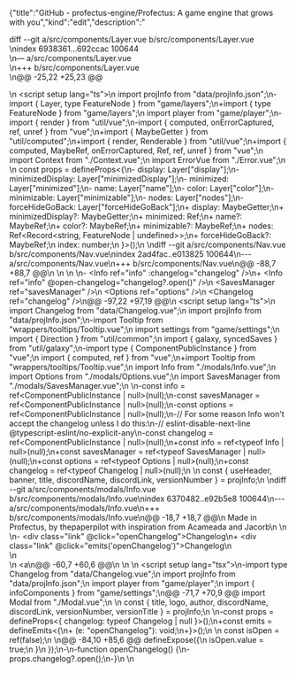 {"title":"GitHub - profectus-engine/Profectus: A game engine that grows with you","kind":"edit","description":"<p>diff --git a/src/components/Layer.vue b/src/components/Layer.vue<br>\nindex 6938361…692ccac 100644<br>\n— a/src/components/Layer.vue<br>\n+++ b/src/components/Layer.vue<br>\n@@ -25,22 +25,23 @@</p>\n <script setup lang=\"ts\">\n import projInfo from \"data/projInfo.json\";\n-import { Layer, type FeatureNode } from \"game/layers\";\n+import { type FeatureNode } from \"game/layers\";\n import player from \"game/player\";\n-import { render } from \"util/vue\";\n-import { computed, onErrorCaptured, ref, unref } from \"vue\";\n+import { MaybeGetter } from \"util/computed\";\n+import { render, Renderable } from \"util/vue\";\n+import { computed, MaybeRef, onErrorCaptured, Ref, ref, unref } from \"vue\";\n import Context from \"./Context.vue\";\n import ErrorVue from \"./Error.vue\";\n \n const props = defineProps<{\n-    display: Layer[\"display\"];\n-    minimizedDisplay: Layer[\"minimizedDisplay\"];\n-    minimized: Layer[\"minimized\"];\n-    name: Layer[\"name\"];\n-    color: Layer[\"color\"];\n-    minimizable: Layer[\"minimizable\"];\n-    nodes: Layer[\"nodes\"];\n-    forceHideGoBack: Layer[\"forceHideGoBack\"];\n+    display: MaybeGetter<Renderable>;\n+    minimizedDisplay?: MaybeGetter<Renderable>;\n+    minimized: Ref<boolean>;\n+    name?: MaybeRef<string>;\n+    color?: MaybeRef<string>;\n+    minimizable?: MaybeRef<boolean>;\n+    nodes: Ref<Record<string, FeatureNode | undefined>>;\n+    forceHideGoBack?: MaybeRef<boolean>;\n     index: number;\n }>();\n \ndiff --git a/src/components/Nav.vue b/src/components/Nav.vue\nindex 2ad4fac..e013825 100644\n--- a/src/components/Nav.vue\n+++ b/src/components/Nav.vue\n@@ -88,7 +88,7 @@\n             </ul>\n         </div>\n     </div>\n-    <Info ref=\"info\" :changelog=\"changelog\" />\n+    <Info ref=\"info\" @open-changelog=\"changelog?.open()\" />\n     <SavesManager ref=\"savesManager\" />\n     <Options ref=\"options\" />\n     <Changelog ref=\"changelog\" />\n@@ -97,22 +97,19 @@\n <script setup lang=\"ts\">\n import Changelog from \"data/Changelog.vue\";\n import projInfo from \"data/projInfo.json\";\n-import Tooltip from \"wrappers/tooltips/Tooltip.vue\";\n import settings from \"game/settings\";\n import { Direction } from \"util/common\";\n import { galaxy, syncedSaves } from \"util/galaxy\";\n-import type { ComponentPublicInstance } from \"vue\";\n import { computed, ref } from \"vue\";\n+import Tooltip from \"wrappers/tooltips/Tooltip.vue\";\n import Info from \"./modals/Info.vue\";\n import Options from \"./modals/Options.vue\";\n import SavesManager from \"./modals/SavesManager.vue\";\n \n-const info = ref<ComponentPublicInstance<typeof Info> | null>(null);\n-const savesManager = ref<ComponentPublicInstance<typeof SavesManager> | null>(null);\n-const options = ref<ComponentPublicInstance<typeof Options> | null>(null);\n-// For some reason Info won't accept the changelog unless I do this:\n-// eslint-disable-next-line @typescript-eslint/no-explicit-any\n-const changelog = ref<ComponentPublicInstance<any> | null>(null);\n+const info = ref<typeof Info | null>(null);\n+const savesManager = ref<typeof SavesManager | null>(null);\n+const options = ref<typeof Options | null>(null);\n+const changelog = ref<typeof Changelog | null>(null);\n \n const { useHeader, banner, title, discordName, discordLink, versionNumber } = projInfo;\n \ndiff --git a/src/components/modals/Info.vue b/src/components/modals/Info.vue\nindex 6370482..e92b5e8 100644\n--- a/src/components/modals/Info.vue\n+++ b/src/components/modals/Info.vue\n@@ -18,7 +18,7 @@\n                     Made in Profectus, by thepaperpilot with inspiration from Acameada and Jacorb\n                 </div>\n                 <br />\n-                <div class=\"link\" @click=\"openChangelog\">Changelog</div>\n+                <div class=\"link\" @click=\"emits('openChangelog')\">Changelog</div>\n                 <br />\n                 <div>\n                     <a\n@@ -60,7 +60,6 @@\n </template>\n \n <script setup lang=\"tsx\">\n-import type Changelog from \"data/Changelog.vue\";\n import projInfo from \"data/projInfo.json\";\n import player from \"game/player\";\n import { infoComponents } from \"game/settings\";\n@@ -71,7 +70,9 @@ import Modal from \"./Modal.vue\";\n \n const { title, logo, author, discordName, discordLink, versionNumber, versionTitle } = projInfo;\n \n-const props = defineProps<{ changelog: typeof Changelog | null }>();\n+const emits = defineEmits<{\n+    (e: \"openChangelog\"): void;\n+}>();\n \n const isOpen = ref(false);\n \n@@ -84,10 +85,6 @@ defineExpose({\n         isOpen.value = true;\n     }\n });\n-\n-function openChangelog() {\n-    props.changelog?.open();\n-}\n </script>\n <style scoped>\ndiff --git a/src/components/modals/Modal.vue b/src/components/modals/Modal.vue\nindex 944af7b..0394b41 100644\n--- a/src/components/modals/Modal.vue\n+++ b/src/components/modals/Modal.vue\n@@ -15,14 +15,26 @@\n                 <div class=\"modal-wrapper\">\n                     <div class=\"modal-container\" :width=\"width\">\n                         <div class=\"modal-header\">\n-                            <slot name=\"header\" :shown=\"isOpen\"> default header </slot>\n+                            <!--\n+                                @slot Modal Header\n+                                  @binding {boolean} shown Whether the modal is currently open or animating\n+                              -->\n+                            <slot name=\"header\" :shown=\"isOpen\" />\n                         </div>\n                         <div class=\"modal-body\">\n                             <Context ref=\"contextRef\">\n-                                <slot name=\"body\" :shown=\"isOpen\"> default body </slot>\n+                                <!--\n+                                    @slot Modal Body\n+                                      @binding {boolean} shown Whether the modal is currently open or animating\n+                                  -->\n+                                <slot name=\"body\" :shown=\"isOpen\" />\n                             </Context>\n                         </div>\n                         <div class=\"modal-footer\">\n+                            <!--\n+                                @slot Modal Footer\n+                                  @binding {boolean} shown Whether the modal is currently open or animating\n+                              -->\n                             <slot name=\"footer\" :shown=\"isOpen\">\n                                 <div class=\"modal-default-footer\">\n                                     <div class=\"modal-default-flex-grow\"></div>\ndiff --git a/src/components/modals/Save.vue b/src/components/modals/Save.vue\nindex 47e07df..02c3fcc 100644\n--- a/src/components/modals/Save.vue\n+++ b/src/components/modals/Save.vue\n@@ -75,15 +75,15 @@\n </template>\n \n <script setup lang=\"ts\">\n-import Tooltip from \"wrappers/tooltips/Tooltip.vue\";\n import player from \"game/player\";\n import { Direction } from \"util/common\";\n import { galaxy, syncedSaves } from \"util/galaxy\";\n+import { LoadablePlayerData } from \"util/save\";\n import { computed, ref, watch } from \"vue\";\n+import Tooltip from \"wrappers/tooltips/Tooltip.vue\";\n import DangerButton from \"../fields/DangerButton.vue\";\n import FeedbackButton from \"../fields/FeedbackButton.vue\";\n import Text from \"../fields/Text.vue\";\n-import type { LoadablePlayerData } from \"./SavesManager.vue\";\n \n const props = defineProps<{\n     save: LoadablePlayerData;\ndiff --git a/src/components/modals/SavesManager.vue b/src/components/modals/SavesManager.vue\nindex 2097ae9..b482225 100644\n--- a/src/components/modals/SavesManager.vue\n+++ b/src/components/modals/SavesManager.vue\n@@ -72,6 +72,7 @@ import {\n     decodeSave,\n     getCachedSave,\n     getUniqueID,\n+    LoadablePlayerData,\n     loadSave,\n     newSave,\n     save\n@@ -84,8 +85,6 @@ import Text from \"../fields/Text.vue\";\n import Modal from \"./Modal.vue\";\n import Save from \"./Save.vue\";\n \n-export type LoadablePlayerData = Omit<Partial<Player>, \"id\"> & { id: string; error?: unknown };\n-\n const isOpen = ref(false);\n const modal = ref<ComponentPublicInstance<typeof Modal> | null>(null);\n \ndiff --git a/src/features/VueFeature.vue b/src/features/VueFeature.vue\nindex ad787ad..adedca2 100644\n--- a/src/features/VueFeature.vue\n+++ b/src/features/VueFeature.vue\n@@ -19,13 +19,13 @@ import Node from \"components/Node.vue\";\n import type { Visibility } from \"features/feature\";\n import { isHidden, isVisible } from \"features/feature\";\n import { MaybeGetter } from \"util/computed\";\n-import { render, Renderable } from \"util/vue\";\n+import { render, Renderable, Wrapper } from \"util/vue\";\n import { MaybeRef, unref, type CSSProperties } from \"vue\";\n \n const props = withDefaults(defineProps<{\n     id: string;\n     components: MaybeGetter<Renderable>[];\n-    wrappers: ((el: () => Renderable) => Renderable)[];\n+    wrappers: Wrapper[];\n     visibility?: MaybeRef<Visibility | boolean>;\n     style?: MaybeRef<CSSProperties>;\n     classes?: MaybeRef<Record<string, boolean>>;\ndiff --git a/src/features/achievements/Achievement.vue b/src/features/achievements/Achievement.vue\nindex 3cced62..454fa3d 100644\n--- a/src/features/achievements/Achievement.vue\n+++ b/src/features/achievements/Achievement.vue\n@@ -16,16 +16,17 @@\n \n <script setup lang=\"tsx\">\n import \"components/common/features.css\";\n-import { render } from \"util/vue\";\n-import { Component, unref } from \"vue\";\n-import { Achievement } from \"./achievement\";\n+import { Requirements } from \"game/requirements\";\n+import { MaybeGetter } from \"util/computed\";\n+import { render, Renderable } from \"util/vue\";\n+import { Component, MaybeRef, Ref, unref } from \"vue\";\n \n const props = defineProps<{\n-    display: Achievement[\"display\"];\n-    earned: Achievement[\"earned\"];\n-    requirements: Achievement[\"requirements\"];\n-    image: Achievement[\"image\"];\n-    small: Achievement[\"small\"];\n+    display?: MaybeGetter<Renderable>;\n+    earned: Ref<boolean>;\n+    requirements?: Requirements;\n+    image?: MaybeRef<string>;\n+    small?: MaybeRef<boolean>;\n }>();\n \n const Component = () => props.display == null ? <></> : render(props.display);\ndiff --git a/src/features/bars/Bar.vue b/src/features/bars/Bar.vue\nindex a84cda9..047500e 100644\n--- a/src/features/bars/Bar.vue\n+++ b/src/features/bars/Bar.vue\n@@ -31,23 +31,23 @@\n </template>\n \n <script setup lang=\"ts\">\n-import Decimal from \"util/bignum\";\n+import Decimal, { DecimalSource } from \"util/bignum\";\n import { Direction } from \"util/common\";\n-import { render } from \"util/vue\";\n-import type { CSSProperties } from \"vue\";\n+import { MaybeGetter } from \"util/computed\";\n+import { render, Renderable } from \"util/vue\";\n+import type { CSSProperties, MaybeRef } from \"vue\";\n import { computed, unref } from \"vue\";\n-import { Bar } from \"./bar\";\n \n const props = defineProps<{\n-    width: Bar[\"width\"];\n-    height: Bar[\"height\"];\n-    direction: Bar[\"direction\"];\n-    borderStyle: Bar[\"borderStyle\"];\n-    baseStyle: Bar[\"baseStyle\"];\n-    textStyle: Bar[\"textStyle\"];\n-    fillStyle: Bar[\"fillStyle\"];\n-    progress: Bar[\"progress\"];\n-    display: Bar[\"display\"];\n+    width: MaybeRef<number>;\n+    height: MaybeRef<number>;\n+    direction: MaybeRef<Direction>;\n+    borderStyle?: MaybeRef<CSSProperties>;\n+    baseStyle?: MaybeRef<CSSProperties>;\n+    textStyle?: MaybeRef<CSSProperties>;\n+    fillStyle?: MaybeRef<CSSProperties>;\n+    progress: MaybeRef<DecimalSource>;\n+    display?: MaybeGetter<Renderable>;\n }>();\n \n const normalizedProgress = computed(() => {\ndiff --git a/src/features/challenges/Challenge.vue b/src/features/challenges/Challenge.vue\nindex 915bd1e..1963d59 100644\n--- a/src/features/challenges/Challenge.vue\n+++ b/src/features/challenges/Challenge.vue\n@@ -10,7 +10,7 @@\n     >\n         <button\n             class=\"toggleChallenge\"\n-            @click=\"toggle\"\n+            @click=\"emits('toggle')\"\n             :disabled=\"!unref(canStart) || unref(maxed)\"\n         >\n             {{ buttonText }}\n@@ -22,20 +22,25 @@\n <script setup lang=\"tsx\">\n import \"components/common/features.css\";\n import { getHighNotifyStyle, getNotifyStyle } from \"game/notifications\";\n-import { render } from \"util/vue\";\n-import type { Component } from \"vue\";\n+import { Requirements } from \"game/requirements\";\n+import { DecimalSource } from \"util/bignum\";\n+import { MaybeGetter } from \"util/computed\";\n+import { render, Renderable } from \"util/vue\";\n+import type { Component, MaybeRef, Ref } from \"vue\";\n import { computed, unref } from \"vue\";\n-import { Challenge } from \"./challenge\";\n \n const props = defineProps<{\n-    active: Challenge[\"active\"];\n-    maxed: Challenge[\"maxed\"];\n-    canComplete: Challenge[\"canComplete\"];\n-    display: Challenge[\"display\"];\n-    requirements: Challenge[\"requirements\"];\n-    completed: Challenge[\"completed\"];\n-    canStart: Challenge[\"canStart\"];\n-    toggle: Challenge[\"toggle\"];\n+    active: Ref<boolean>;\n+    maxed: Ref<boolean>;\n+    canComplete: Ref<DecimalSource>;\n+    display?: MaybeGetter<Renderable>;\n+    requirements: Requirements;\n+    completed: Ref<boolean>;\n+    canStart?: MaybeRef<boolean>;\n+}>();\n+\n+const emits = defineEmits<{\n+    (e: \"toggle\"): void;\n }>();\n \n const buttonText = computed(() => {\ndiff --git a/src/features/challenges/challenge.tsx b/src/features/challenges/challenge.tsx\nindex 213ff6d..0fe3cee 100644\n--- a/src/features/challenges/challenge.tsx\n+++ b/src/features/challenges/challenge.tsx\n@@ -129,7 +129,7 @@ export function createChallenge<T extends ChallengeOptions>(optionsFunc: () => T\n                 requirements={challenge.requirements}\n                 completed={challenge.completed}\n                 canStart={challenge.canStart}\n-                toggle={challenge.toggle}\n+                onToggle={challenge.toggle}\n             />\n         ));\n \ndiff --git a/src/features/clickables/Clickable.vue b/src/features/clickables/Clickable.vue\nindex 5a52dc3..c3294d7 100644\n--- a/src/features/clickables/Clickable.vue\n+++ b/src/features/clickables/Clickable.vue\n@@ -1,6 +1,6 @@\n <template>\n     <button\n-        @click=\"onClick\"\n+        @click=\"e => emits('click', e)\"\n         @mousedown=\"start\"\n         @mouseleave=\"stop\"\n         @mouseup=\"stop\"\n@@ -20,24 +20,28 @@\n \n <script setup lang=\"tsx\">\n import \"components/common/features.css\";\n-import type { Clickable } from \"features/clickables/clickable\";\n+import { MaybeGetter } from \"util/computed\";\n import {\n     render,\n+    Renderable,\n     setupHoldToClick\n } from \"util/vue\";\n-import type { Component } from \"vue\";\n-import { toRef, unref } from \"vue\";\n+import type { Component, MaybeRef } from \"vue\";\n+import { unref } from \"vue\";\n \n const props = defineProps<{\n-    canClick: Clickable[\"canClick\"];\n-    onClick: Clickable[\"onClick\"];\n-    onHold?: Clickable[\"onHold\"];\n-    display: Clickable[\"display\"];\n+    canClick: MaybeRef<boolean>;\n+    display?: MaybeGetter<Renderable>;\n+}>();\n+\n+const emits = defineEmits<{\n+    (e: \"click\", event?: MouseEvent | TouchEvent): void;\n+    (e: \"hold\"): void;\n }>();\n \n const Component = () => props.display == null ? <></> : render(props.display);\n \n-const { start, stop } = setupHoldToClick(toRef(props, \"onClick\"), toRef(props, \"onHold\"));\n+const { start, stop } = setupHoldToClick(() => emits(\"hold\"));\n </script>\n <style scoped>\ndiff --git a/src/features/clickables/action.tsx b/src/features/clickables/action.tsx\nindex c05b91d..df3ed18 100644\n--- a/src/features/clickables/action.tsx\n+++ b/src/features/clickables/action.tsx\n@@ -2,8 +2,8 @@ import ClickableVue from \"features/clickables/Clickable.vue\";\n import { findFeatures } from \"features/feature\";\n import { globalBus } from \"game/events\";\n import { persistent } from \"game/persistence\";\n-import Decimal, { DecimalSource } from \"lib/break_eternity\";\n import { Unsubscribe } from \"nanoevents\";\n+import Decimal, { DecimalSource } from \"util/bignum\";\n import { Direction } from \"util/common\";\n import { MaybeGetter, processGetter } from \"util/computed\";\n import { createLazyProxy } from \"util/proxies\";\n@@ -125,6 +125,7 @@ export function createAction<T extends ActionOptions>(optionsFunc?: () => T) {\n                     <ClickableVue\n                         canClick={action.canClick}\n                         onClick={action.onClick}\n+                        onHold={action.onClick}\n                         display={action.display}\n                     />\n                 )\ndiff --git a/src/features/clickables/clickable.tsx b/src/features/clickables/clickable.tsx\nindex 1268f46..859099f 100644\n--- a/src/features/clickables/clickable.tsx\n+++ b/src/features/clickables/clickable.tsx\n@@ -87,6 +87,7 @@ export function createClickable<T extends ClickableOptions>(optionsFunc?: () =>\n                 <Clickable\n                     canClick={clickable.canClick}\n                     onClick={clickable.onClick}\n+                    onHold={clickable.onClick}\n                     display={clickable.display}\n                 />\n             )),\n@@ -95,7 +96,7 @@ export function createClickable<T extends ClickableOptions>(optionsFunc?: () =>\n             onClick:\n                 onClick == null\n                     ? undefined\n-                    : function (e) {\n+                    : function (e?: MouseEvent | TouchEvent) {\n                           if (unref(clickable.canClick) !== false) {\n                               onClick.call(clickable, e);\n                           }\ndiff --git a/src/features/clickables/repeatable.tsx b/src/features/clickables/repeatable.tsx\nindex 4f36c5f..9c78cff 100644\n--- a/src/features/clickables/repeatable.tsx\n+++ b/src/features/clickables/repeatable.tsx\n@@ -98,6 +98,7 @@ export function createRepeatable<T extends RepeatableOptions>(optionsFunc: () =>\n             <Clickable\n                 canClick={repeatable.canClick}\n                 onClick={repeatable.onClick}\n+                onHold={repeatable.onClick}\n                 display={repeatable.display}\n             />\n         ));\ndiff --git a/src/features/feature.ts b/src/features/feature.ts\nindex e669f0d..5523c28 100644\n--- a/src/features/feature.ts\n+++ b/src/features/feature.ts\n@@ -23,16 +23,35 @@ export enum Visibility {\n     None\n }\n \n+/**\n+ * Utility function for determining if a visibility value is anything but Visibility.None.\n+ Booleans are allowed and false will be considered to be Visibility.None.\n+ * @param visibility The ref to either a visibility value or boolean\n+ * @returns True if the visibility is either true, Visibility.Visible, or Visibility.Hidden\n+ */\n export function isVisible(visibility: MaybeRef<Visibility | boolean>) {\n     const currVisibility = unref(visibility);\n     return currVisibility !== Visibility.None && currVisibility !== false;\n }\n \n+/**\n+ * Utility function for determining if a visibility value is Visibility.Hidden.\n+ Booleans are allowed but will never be considered to be Visible.Hidden.\n+ * @param visibility The ref to either a visibility value or boolean\n+ * @returns True if the visibility is Visibility.Hidden\n+ */\n export function isHidden(visibility: MaybeRef<Visibility | boolean>) {\n     const currVisibility = unref(visibility);\n     return currVisibility === Visibility.Hidden;\n }\n \n+/**\n+ * Utility function for narrowing something that may or may not be a specified type of feature.\n+ * Works off the principle that all features have a unique symbol to identify themselves with.\n+ * @param object The object to determine whether or not is of the specified type\n+ * @param type The symbol to look for in the object's \"type\" property\n+ * @returns Whether or not the object is the specified type\n+ */\n export function isType<T extends symbol>(object: unknown, type: T): object is { type: T } {\n     return object != null && typeof object === \"object\" && \"type\" in object && object.type === type;\n }\n@@ -64,6 +83,12 @@ export function findFeatures(obj: object, ...types: symbol[]): unknown[] {\n     return objects;\n }\n \n+/**\n+ * Utility function for taking a list of features and filtering them out, but keeping a reference to the first filtered out feature. Used for having a collapsible of the filtered out content, with the first filtered out item remaining outside the collapsible for easy reference.\n+ * @param features The list of features to search through\n+ * @param filter The filter to use to determine features that shouldn't be collapsible\n+ * @returns An object containing a ref to the first filtered _out_ feature, a render function for the collapsed content, and a ref for whether or not there is any collapsed content to show\n+ */\n export function getFirstFeature<T extends VueFeature>(\n     features: T[],\n     filter: (feature: T) => boolean\ndiff --git a/src/features/infoboxes/Infobox.vue b/src/features/infoboxes/Infobox.vue\nindex 39f875c..429aa4e 100644\n--- a/src/features/infoboxes/Infobox.vue\n+++ b/src/features/infoboxes/Infobox.vue\n@@ -26,17 +26,17 @@\n import CollapseTransition from \"@ivanv/vue-collapse-transition/src/CollapseTransition.vue\";\n import themes from \"data/themes\";\n import settings from \"game/settings\";\n-import { render } from \"util/vue\";\n-import { computed, unref } from \"vue\";\n-import { Infobox } from \"./infobox\";\n+import { MaybeGetter } from \"util/computed\";\n+import { render, Renderable } from \"util/vue\";\n+import { computed, CSSProperties, MaybeRef, Ref, unref } from \"vue\";\n \n const props = defineProps<{\n-    color: Infobox[\"color\"];\n-    titleStyle: Infobox[\"titleStyle\"];\n-    bodyStyle: Infobox[\"bodyStyle\"];\n-    collapsed: Infobox[\"collapsed\"];\n-    display: Infobox[\"display\"];\n-    title: Infobox[\"title\"];\n+    color?: MaybeRef<string>;\n+    titleStyle?: MaybeRef<CSSProperties>;\n+    bodyStyle?: MaybeRef<CSSProperties>;\n+    collapsed: Ref<boolean>;\n+    display: MaybeGetter<Renderable>;\n+    title: MaybeGetter<Renderable>;\n }>();\n \n const Title = () => render(props.title);\ndiff --git a/src/features/links/Links.vue b/src/features/links/Links.vue\nindex c33b8d7..934a41c 100644\n--- a/src/features/links/Links.vue\n+++ b/src/features/links/Links.vue\n@@ -15,11 +15,11 @@\n <script setup lang=\"ts\">\n import type { FeatureNode } from \"game/layers\";\n import { BoundsInjectionKey, NodesInjectionKey } from \"game/layers\";\n-import { computed, inject, onMounted, ref, shallowRef, unref, watch } from \"vue\";\n+import { computed, inject, MaybeRef, onMounted, ref, shallowRef, unref, watch } from \"vue\";\n import LinkVue from \"./Link.vue\";\n-import { Links } from \"./links\";\n+import { Link } from \"./links\";\n \n-const props = defineProps<{ links: Links[\"links\"] }>();\n+const props = defineProps<{ links: MaybeRef<Link[]> }>();\n \n function updateBounds() {\n     boundingRect.value = resizeListener.value?.getBoundingClientRect();\ndiff --git a/src/features/particles/Particles.vue b/src/features/particles/Particles.vue\nindex 2ec2f0b..2dd5db3 100644\n--- a/src/features/particles/Particles.vue\n+++ b/src/features/particles/Particles.vue\n@@ -9,13 +9,12 @@\n import { Application } from \"@pixi/app\";\n import { globalBus } from \"game/events\";\n import \"lib/pixi\";\n-import { nextTick, onBeforeUnmount, onMounted, shallowRef, unref } from \"vue\";\n-import type { Particles } from \"./particles\";\n+import { nextTick, onBeforeUnmount, onMounted, shallowRef } from \"vue\";\n \n-const props = defineProps<{\n-    onContainerResized: Particles[\"onContainerResized\"];\n-    onHotReload: Particles[\"onHotReload\"];\n-    onInit: (app: Application) => void;\n+const emits = defineEmits<{\n+    (e: \"containerResized\", boundingRect: DOMRect): void;\n+    (e: \"hotReload\"): void;\n+    (e: \"init\", app: Application): void;\n }>();\n \n const app = shallowRef<null | Application>(null);\n@@ -32,12 +31,10 @@ onMounted(() => {\n             backgroundAlpha: 0\n         });\n         resizeListener.value?.appendChild(app.value.view);\n-        props.onInit(app.value);\n+        emits(\"init\", app.value);\n     }\n     updateBounds();\n-    if (props.onHotReload) {\n-        nextTick(props.onHotReload);\n-    }\n+    nextTick(() => emits(\"hotReload\"));\n });\n onBeforeUnmount(() => {\n     app.value?.destroy();\n@@ -50,7 +47,7 @@ function updateBounds() {\n         isDirty = false;\n         nextTick(() => {\n             if (resizeListener.value != null) {\n-                props.onContainerResized?.(resizeListener.value.getBoundingClientRect());\n+                emits(\"containerResized\", resizeListener.value.getBoundingClientRect());\n             }\n             isDirty = true;\n         });\ndiff --git a/src/features/reset.ts b/src/features/reset.ts\nindex c9c7f06..32efac6 100644\n--- a/src/features/reset.ts\n+++ b/src/features/reset.ts\n@@ -18,7 +18,7 @@ import { isRef, MaybeRef, MaybeRefOrGetter, unref } from \"vue\";\n export const ResetType = Symbol(\"Reset\");\n \n /**\n- * An object that configures a {@link Clickable}.\n+ * An object that configures a {@link features/clickables/clickable.Clickable}.\n  */\n export interface ResetOptions {\n     /** List of things to reset. Can include objects which will be recursed over for persistent values. */\ndiff --git a/src/features/resources/MainDisplay.vue b/src/features/resources/MainDisplay.vue\nindex 3dab4d6..7592208 100644\n--- a/src/features/resources/MainDisplay.vue\n+++ b/src/features/resources/MainDisplay.vue\n@@ -21,13 +21,13 @@ import ResourceVue from \"features/resources/Resource.vue\";\n import Decimal from \"util/bignum\";\n import { MaybeGetter } from \"util/computed\";\n import { Renderable } from \"util/vue\";\n-import { computed, ref, StyleValue, toValue } from \"vue\";\n+import { computed, CSSProperties, ref, toValue } from \"vue\";\n \n const props = defineProps<{\n     resource: Resource;\n     color?: string;\n     classes?: Record<string, boolean>;\n-    style?: StyleValue;\n+    style?: CSSProperties;\n     effectDisplay?: MaybeGetter<Renderable>;\n }>();\n \ndiff --git a/src/features/tabs/TabButton.vue b/src/features/tabs/TabButton.vue\nindex 05f5a7f..cc513e2 100644\n--- a/src/features/tabs/TabButton.vue\n+++ b/src/features/tabs/TabButton.vue\n@@ -5,16 +5,16 @@\n </template>\n \n <script setup lang=\"ts\">\n-import { getNotifyStyle } from \"game/notifications\";\n-import { render } from \"util/vue\";\n-import { computed, unref } from \"vue\";\n-import { TabButton } from \"./tabFamily\";\n import themes from \"data/themes\";\n+import { getNotifyStyle } from \"game/notifications\";\n import settings from \"game/settings\";\n+import { MaybeGetter } from \"util/computed\";\n+import { render, Renderable } from \"util/vue\";\n+import { computed, MaybeRef, unref } from \"vue\";\n \n const props = defineProps<{\n-    display: TabButton[\"display\"];\n-    glowColor: TabButton[\"glowColor\"];\n+    display: MaybeGetter<Renderable>;\n+    glowColor?: MaybeRef<string>;\n     active?: boolean;\n }>();\n \ndiff --git a/src/features/tabs/TabFamily.vue b/src/features/tabs/TabFamily.vue\nindex ec13c01..0ab772f 100644\n--- a/src/features/tabs/TabFamily.vue\n+++ b/src/features/tabs/TabFamily.vue\n@@ -15,20 +15,21 @@\n \n <script setup lang=\"ts\">\n import Sticky from \"components/layout/Sticky.vue\";\n-import { isType } from \"features/feature\";\n-import { render } from \"util/vue\";\n-import type { Component } from \"vue\";\n-import { computed, unref } from \"vue\";\n-import { TabType } from \"./tab\";\n-import { TabFamily } from \"./tabFamily\";\n import themes from \"data/themes\";\n+import { isType } from \"features/feature\";\n import settings from \"game/settings\";\n+import { MaybeGetter } from \"util/computed\";\n+import { render, Renderable } from \"util/vue\";\n+import type { Component, CSSProperties, MaybeRef, Ref } from \"vue\";\n+import { computed, unref } from \"vue\";\n+import { Tab, TabType } from \"./tab\";\n+import { TabButton } from \"./tabFamily\";\n \n const props = defineProps<{\n-    activeTab: TabFamily[\"activeTab\"];\n-    tabs: TabFamily[\"tabs\"];\n-    buttonContainerClasses: TabFamily[\"buttonContainerClasses\"];\n-    buttonContainerStyle: TabFamily[\"buttonContainerStyle\"];\n+    activeTab: Ref<MaybeGetter<Renderable> | Tab | null>;\n+    tabs: Record<string, TabButton>;\n+    buttonContainerClasses?: MaybeRef<Record<string, boolean>>;\n+    buttonContainerStyle?: MaybeRef<CSSProperties>;\n }>();\n \n const Component = () => {\ndiff --git a/src/features/tabs/tab.ts b/src/features/tabs/tab.ts\nindex 1441ff7..39392f7 100644\n--- a/src/features/tabs/tab.ts\n+++ b/src/features/tabs/tab.ts\n@@ -15,7 +15,7 @@ export interface TabOptions extends VueFeatureOptions {\n \n /**\n  * An object representing a tab of content in a tabbed interface.\n- * @see {@link TabFamily}\n+ * @see {@link features/tabs/tabFamily.TabFamily}\n  */\n export interface Tab extends VueFeature {\n     /** The display to use for this tab. */\ndiff --git a/src/features/trees/Tree.vue b/src/features/trees/Tree.vue\nindex 22f2c72..7e255c7 100644\n--- a/src/features/trees/Tree.vue\n+++ b/src/features/trees/Tree.vue\n@@ -8,15 +8,15 @@\n <script setup lang=\"tsx\">\n import \"components/common/table.css\";\n import Links from \"features/links/Links.vue\";\n-import type { Tree } from \"features/trees/tree\";\n+import type { Tree, TreeBranch, TreeNode } from \"features/trees/tree\";\n import { render } from \"util/vue\";\n-import { unref } from \"vue\";\n+import { MaybeRef, unref } from \"vue\";\n \n const props = defineProps<{\n-    nodes: Tree[\"nodes\"];\n-    leftSideNodes: Tree[\"leftSideNodes\"];\n-    rightSideNodes: Tree[\"rightSideNodes\"];\n-    branches: Tree[\"branches\"];\n+    nodes: MaybeRef<TreeNode[][]>;\n+    leftSideNodes?: MaybeRef<TreeNode[]>;\n+    rightSideNodes?: MaybeRef<TreeNode[]>;\n+    branches?: MaybeRef<TreeBranch[]>;\n }>();\n \n const Nodes = () => unref(props.nodes).map(nodes => \ndiff --git a/src/features/trees/TreeNode.vue b/src/features/trees/TreeNode.vue\nindex 22ed704..c13a243 100644\n--- a/src/features/trees/TreeNode.vue\n+++ b/src/features/trees/TreeNode.vue\n@@ -10,7 +10,7 @@\n             treeNode: true,\n             can: unref(canClick)\n         }\"\n-        @click=\"onClick\"\n+        @click=\"e => emits('click', e)\"\n         @mousedown=\"start\"\n         @mouseleave=\"stop\"\n         @mouseup=\"stop\"\n@@ -23,23 +23,26 @@\n </template>\n \n <script setup lang=\"tsx\">\n-import { render, setupHoldToClick } from \"util/vue\";\n-import { toRef, unref } from \"vue\";\n-import { TreeNode } from \"./tree\";\n+import { MaybeGetter } from \"util/computed\";\n+import { render, Renderable, setupHoldToClick } from \"util/vue\";\n+import { MaybeRef, toRef, unref } from \"vue\";\n \n const props = defineProps<{\n-    canClick: TreeNode[\"canClick\"];\n-    display: TreeNode[\"display\"];\n-    onClick: TreeNode[\"onClick\"];\n-    onHold: TreeNode[\"onHold\"];\n-    color: TreeNode[\"color\"];\n-    glowColor: TreeNode[\"glowColor\"];\n+    canClick?: MaybeRef<boolean>;\n+    display?: MaybeGetter<Renderable>;\n+    color?: MaybeRef<string>;\n+    glowColor?: MaybeRef<string>;\n+}>();\n+\n+const emits = defineEmits<{\n+    (e: \"click\", event?: MouseEvent | TouchEvent): void;\n+    (e: \"hold\"): void;\n }>();\n \n const Component = () => props.display == null ? <></> :\n     render(props.display, el => <div>{el}</div>);\n \n-const { start, stop } = setupHoldToClick(toRef(props, \"onClick\"), toRef(props, \"onHold\"));\n+const { start, stop } = setupHoldToClick(() => emits(\"hold\"));\n </script>\n <style scoped>\ndiff --git a/src/game/boards/Draggable.vue b/src/game/boards/Draggable.vue\nindex a052513..840b81a 100644\n--- a/src/game/boards/Draggable.vue\n+++ b/src/game/boards/Draggable.vue\n@@ -3,10 +3,10 @@\n         class=\"board-node\"\n         :style=\"`transform: translate(calc(${unref(position).x}px - 50%), ${unref(position).y}px);`\"\n         @click.capture.stop=\"() => {}\"\n-        @mousedown=\"mouseDown\"\n-        @touchstart.passive=\"mouseDown\"\n-        @mouseup.capture=\"mouseUp\"\n-        @touchend.passive=\"mouseUp\"\n+        @mousedown=\"e => emits('mouseDown', e)\"\n+        @touchstart.passive=\"e => emits('mouseDown', e)\"\n+        @mouseup.capture=\"e => emits('mouseUp', e)\"\n+        @touchend.passive=\"e => emits('mouseUp', e)\"\n     >\n         <slot />\n     </div>\n@@ -17,8 +17,11 @@ import { Ref, unref } from \"vue\";\n import { NodePosition } from \"./board\";\n \n defineProps<{\n-    mouseDown: (e: MouseEvent | TouchEvent) => void;\n-    mouseUp: (e: MouseEvent | TouchEvent) => void;\n     position: Ref<NodePosition>;\n }>();\n+\n+const emits = defineEmits<{\n+    (e: \"mouseDown\", event: MouseEvent | TouchEvent): void;\n+    (e: \"mouseUp\", event: MouseEvent | TouchEvent): void;\n+}>();\n </script>\n<p>diff --git a/src/game/boards/board.tsx b/src/game/boards/board.tsx<br>\nindex 4ef9080…bcdbc7b 100644<br>\n— a/src/game/boards/board.tsx<br>\n+++ b/src/game/boards/board.tsx<br>\n@@ -51,7 +51,7 @@ export function setupUniqueIds(nodes: MaybeRefOrGetter&lt;{ id: number }[]&gt;) {</p>\n<p>/** An object that configures a {@link DraggableNode}. */<br>\nexport interface DraggableNodeOptions<T> {</p>\n<ul>\n<li>/** A ref to the specific instance of the Board vue component the node will be draggable on. Obtained by passing a suitable ref as the “ref” attribute to the <Board> element. */</li>\n</ul>\n<ul>\n<li>/** A ref to the specific instance of the Board vue component the node will be draggable on. Obtained by passing a suitable ref as the “ref” attribute to the Board component. <em>/<br>\nboard: Ref&lt;ComponentPublicInstance<typeof Board> | undefined&gt;;<br>\n/</em>* Getter function to go from the node (typically ID) to the position of said node. <em>/<br>\ngetPosition: (node: T) =&gt; NodePosition;<br>\n@@ -266,7 +266,7 @@ export interface Draggable<T> extends MakeDraggableOptions<T> {<br>\n/</em>*</li>\n</ul>\n<ul>\n<li>Makes a vue feature draggable on a Board.</li>\n<li>@param element The vue feature to make draggable.</li>\n</ul>\n<ul>\n<li>\n<ul>\n<li>@param options The options to configure the dragging behavior.</li>\n</ul>\n</li>\n</ul>\n<ul>\n<li>\n<ul>\n<li>@param optionsFunc The options to configure the dragging behavior.<br>\n*/<br>\nexport function makeDraggable&lt;T, S extends MakeDraggableOptions<T>&gt;(<br>\nelement: VueFeature,<br>\n@@ -337,8 +337,8 @@ export function makeDraggable&lt;T, S extends MakeDraggableOptions<T>&gt;(<br>\n(el as VueFeature &amp; { draggable: Draggable<T> }).draggable = draggable;<br>\nelement.wrappers.push(el =&gt; (<br>\n&lt;Draggable</li>\n</ul>\n</li>\n</ul>\n<ul>\n<li>\n<pre><code>           mouseDown={draggable.onMouseDown}\n</code></pre>\n</li>\n<li>\n<pre><code>           mouseUp={draggable.onMouseUp}\n</code></pre>\n</li>\n</ul>\n<ul>\n<li>\n<pre><code>           onMouseDown={draggable.onMouseDown}\n</code></pre>\n</li>\n<li>\n<pre><code>           onMouseUp={draggable.onMouseUp}\n           position={draggable.computedPosition}\n       &gt;\n           {el}\n</code></pre>\n</li>\n</ul>\n<p>diff --git a/src/game/events.ts b/src/game/events.ts<br>\nindex c89cca3…f270ee1 100644<br>\n— a/src/game/events.ts<br>\n+++ b/src/game/events.ts<br>\n@@ -27,7 +27,6 @@ export interface GlobalEvents {<br>\n* Sent when constructing the {@link Settings} object.<br>\n* Use it to add default values for custom properties to the object.<br>\n* @param settings The settings object being constructed.</p>\n<ul>\n<li>\n<pre><code>* @see {@link features/features.setDefault} for setting default values.\n*/\n</code></pre>\nloadSettings: (settings: Partial<Settings>) =&gt; void;<br>\n/**<br>\ndiff --git a/src/game/formulas/formulas.ts b/src/game/formulas/formulas.ts<br>\nindex 7ffe6ec…a857436 100644<br>\n— a/src/game/formulas/formulas.ts<br>\n+++ b/src/game/formulas/formulas.ts<br>\n@@ -1290,7 +1290,7 @@ export abstract class InternalFormula&lt;T extends [FormulaSource] | FormulaSource[\n<ul>\n<li>A class that can be used for cost/goal functions. It can be evaluated similar to a cost function, but also provides extra features for supported formulas. For example, a lot of math functions can be inverted.</li>\n<li>Typically, the use of these extra features is to support cost/goal functions that have multiple levels purchased/completed at once efficiently.</li>\n<li>@see {@link calculateMaxAffordable}</li>\n</ul>\n</li>\n<li>\n<ul>\n<li>@see {@link /game/requirements.createCostRequirement}</li>\n</ul>\n</li>\n</ul>\n<ul>\n<li>\n<ul>\n<li>@see {@link game/requirements.createCostRequirement}<br>\n*/<br>\nexport default class Formula&lt;<br>\nT extends [FormulaSource] | FormulaSource[]<br>\ndiff --git a/src/game/layers.tsx b/src/game/layers.tsx<br>\nindex 07c5656…9e57529 100644<br>\n— a/src/game/layers.tsx<br>\n+++ b/src/game/layers.tsx<br>\n@@ -29,22 +29,22 @@ export interface FeatureNode {<br>\n}</li>\n</ul>\n</li>\n</ul>\n<p>/**</p>\n<ul>\n<li>\n<ul>\n<li>An injection key that a {@link ContextComponent} will use to provide a function that registers a {@link FeatureNode} with the given id and HTML element.</li>\n</ul>\n</li>\n</ul>\n<ul>\n<li>\n<ul>\n<li>An injection key that a Context component will use to provide a function that registers a {@link FeatureNode} with the given id and HTML element.<br>\n<em>/<br>\nexport const RegisterNodeInjectionKey: InjectionKey&lt;(id: string, element: HTMLElement) =&gt; void&gt; =<br>\nSymbol(“RegisterNode”);<br>\n/</em>*</li>\n</ul>\n</li>\n</ul>\n<ul>\n<li>\n<ul>\n<li>An injection key that a {@link ContextComponent} will use to provide a function that unregisters a {@link FeatureNode} with the given id.</li>\n</ul>\n</li>\n</ul>\n<ul>\n<li>\n<ul>\n<li>An injection key that a Context component will use to provide a function that unregisters a {@link FeatureNode} with the given id.<br>\n<em>/<br>\nexport const UnregisterNodeInjectionKey: InjectionKey&lt;(id: string) =&gt; void&gt; =<br>\nSymbol(“UnregisterNode”);<br>\n/</em>*</li>\n</ul>\n</li>\n</ul>\n<ul>\n<li>\n<ul>\n<li>An injection key that a {@link ContextComponent} will use to provide a ref to a map of all currently registered {@link FeatureNode}s.</li>\n</ul>\n</li>\n</ul>\n<ul>\n<li>\n<ul>\n<li>An injection key that a Context component will use to provide a ref to a map of all currently registered {@link FeatureNode}s.<br>\n<em>/<br>\nexport const NodesInjectionKey: InjectionKey&lt;Ref&lt;Record&lt;string, FeatureNode | undefined&gt;&gt;&gt; =<br>\nSymbol(“Nodes”);<br>\n/</em>*</li>\n</ul>\n</li>\n</ul>\n<ul>\n<li>\n<ul>\n<li>An injection key that a {@link ContextComponent} will use to provide a ref to a bounding rect of the Context.</li>\n</ul>\n</li>\n</ul>\n<ul>\n<li>\n<ul>\n<li>An injection key that a Context component will use to provide a ref to a bounding rect of the Context.<br>\n*/<br>\nexport const BoundsInjectionKey: InjectionKey&lt;Ref&lt;DOMRect | undefined&gt;&gt; = Symbol(“Bounds”);</li>\n</ul>\n</li>\n</ul>\n<p>@@ -106,7 +106,7 @@ export interface LayerOptions {<br>\ncolor?: MaybeRefOrGetter<string>;<br>\n/**<br>\n* The layout of this layer’s features.</p>\n<ul>\n<li>\n<pre><code>* When the layer is open in {@link game/player.PlayerData.tabs}, this is the content that is displayed.\n</code></pre>\n</li>\n</ul>\n<ul>\n<li>\n<pre><code>* When the layer is open in {@link game/player.Player.tabs}, this is the content that is displayed.\n*/\n</code></pre>\ndisplay: MaybeGetter<Renderable>;<br>\n/** An object of classes that should be applied to the display. <em>/<br>\n@@ -125,12 +125,12 @@ export interface LayerOptions {<br>\nminimizable?: MaybeRefOrGetter<boolean>;<br>\n/</em>*<br>\n* The layout of this layer’s features.</li>\n</ul>\n<ul>\n<li>\n<pre><code>* When the layer is open in {@link game/player.PlayerData.tabs}, but the tab is {@link Layer.minimized} this is the content that is displayed.\n</code></pre>\n</li>\n</ul>\n<ul>\n<li>\n<pre><code>* When the layer is open in {@link game/player.Player.tabs}, but the tab is {@link Layer.minimized} this is the content that is displayed.\n*/\n</code></pre>\nminimizedDisplay?: MaybeGetter<Renderable>;<br>\n/**<br>\n* Whether or not to force the go back button to be hidden.</li>\n</ul>\n<ul>\n<li>\n<pre><code>* If true, go back will be hidden regardless of {@link data/projInfo.allowGoBack}.\n</code></pre>\n</li>\n</ul>\n<ul>\n<li>\n<pre><code>* If true, go back will be hidden regardless of allowGoBack value in the project settings.\n*/\n</code></pre>\nforceHideGoBack?: MaybeRefOrGetter<boolean>;<br>\n/**<br>\n@@ -157,7 +157,7 @@ export interface BaseLayer {<br>\non: OmitThisParameter&lt;Emitter<LayerEvents>[“on”]&gt;;<br>\n/** A function to emit a {@link LayerEvents} event to this layer. */<br>\nemit: <K extends keyof LayerEvents>(…args: [K, …Parameters&lt;LayerEvents[K]&gt;]) =&gt; void;</li>\n</ul>\n<ul>\n<li>/** A map of {@link FeatureNode}s present in this layer’s {@link ContextComponent} component. */</li>\n</ul>\n<ul>\n<li>/** A map of {@link FeatureNode}s present in this layer’s Context component. */<br>\nnodes: Ref&lt;Record&lt;string, FeatureNode | undefined&gt;&gt;;<br>\n}</li>\n</ul>\n<p>@@ -167,7 +167,7 @@ export interface Layer extends BaseLayer {<br>\ncolor?: MaybeRef<string>;<br>\n/**<br>\n* The layout of this layer’s features.</p>\n<ul>\n<li>\n<pre><code>* When the layer is open in {@link game/player.PlayerData.tabs}, this is the content that is displayed.\n</code></pre>\n</li>\n</ul>\n<ul>\n<li>\n<pre><code>* When the layer is open in {@link game/player.Player.tabs}, this is the content that is displayed.\n*/\n</code></pre>\ndisplay: MaybeGetter<Renderable>;<br>\n/** An object of classes that should be applied to the display. <em>/<br>\n@@ -186,12 +186,12 @@ export interface Layer extends BaseLayer {<br>\nminimizable?: MaybeRef<boolean>;<br>\n/</em>*<br>\n* The layout of this layer’s features.</li>\n</ul>\n<ul>\n<li>\n<pre><code>* When the layer is open in {@link game/player.PlayerData.tabs}, but the tab is {@link Layer.minimized} this is the content that is displayed.\n</code></pre>\n</li>\n</ul>\n<ul>\n<li>\n<pre><code>* When the layer is open in {@link game/player.Player.tabs}, but the tab is {@link Layer.minimized} this is the content that is displayed.\n*/\n</code></pre>\nminimizedDisplay?: MaybeGetter<Renderable>;<br>\n/**<br>\n* Whether or not to force the go back button to be hidden.</li>\n</ul>\n<ul>\n<li>\n<pre><code>* If true, go back will be hidden regardless of {@link data/projInfo.allowGoBack}.\n</code></pre>\n</li>\n</ul>\n<ul>\n<li>\n<pre><code>* If true, go back will be hidden regardless of allowGoBack value in the project settings.\n*/\n</code></pre>\nforceHideGoBack?: MaybeRef<boolean>;<br>\n/**<br>\ndiff --git a/src/game/notifications.ts b/src/game/notifications.ts<br>\nindex 46039b8…f130b40 100644<br>\n— a/src/game/notifications.ts<br>\n+++ b/src/game/notifications.ts<br>\n@@ -1,15 +1,14 @@<br>\nimport { globalBus } from “game/events”;<br>\nimport { processGetter } from “util/computed”;<br>\nimport { trackHover, VueFeature } from “util/vue”;<br>\n-import { nextTick, Ref } from “vue”;<br>\n-import { ref, watch } from “vue”;<br>\n+import { CSSProperties, nextTick, Ref, ref, watch } from “vue”;<br>\nimport Toast from “vue-toastification”;<br>\nimport “vue-toastification/dist/index.css”;</li>\n</ul>\n<p>globalBus.on(“setupVue”, vue =&gt; vue.use(Toast));</p>\n<p>/**</p>\n<ul>\n<li>\n<ul>\n<li>Gives a {@link CSSProperties} object that makes an object glow, to bring focus to it.</li>\n</ul>\n</li>\n</ul>\n<ul>\n<li>\n<ul>\n<li>Gives a <a href=\"https://vuejs.org/api/utility-types.html#cssproperties\">CSSProperties</a> object that makes an object glow, to bring focus to it.</li>\n<li>Default values are for a “soft” white notif effect.</li>\n<li>@param color The color of the glow effect.</li>\n<li>@param strength The strength of the glow effect - affects its spread.<br>\n@@ -20,7 +19,7 @@ export function getNotifyStyle(color = “white”, strength = “8px”) {<br>\nborderColor: “rgba(0, 0, 0, 0.125)”,<br>\nboxShadow: <code>-4px -4px 4px rgba(0, 0, 0, 0.25) inset, 0 0 ${strength} ${color}</code>,<br>\nzIndex: 1</li>\n</ul>\n</li>\n</ul>\n<ul>\n<li>};</li>\n</ul>\n<ul>\n<li>} satisfies CSSProperties;<br>\n}</li>\n</ul>\n<p>/** Utility function to call {@link getNotifyStyle} with “high importance” parameters. */<br>\ndiff --git a/src/game/persistence.ts b/src/game/persistence.ts<br>\nindex e4904c4…e74d79a 100644<br>\n— a/src/game/persistence.ts<br>\n+++ b/src/game/persistence.ts<br>\n@@ -67,7 +67,7 @@ export type State =<br>\n| { [key: number]: State };</p>\n<p>/**</p>\n<ul>\n<li>\n<ul>\n<li>A {@link Ref} that has been augmented with properties to allow it to be saved and loaded within the player save data object.</li>\n</ul>\n</li>\n</ul>\n<ul>\n<li>\n<ul>\n<li>A <a href=\"https://vuejs.org/api/reactivity-core.html#ref\">Ref</a> that has been augmented with properties to allow it to be saved and loaded within the player save data object.<br>\n*/<br>\nexport type Persistent<T extends State = State> = Ref<T> &amp; {<br>\nvalue: T;<br>\ndiff --git a/src/game/requirements.tsx b/src/game/requirements.tsx<br>\nindex 15d6368…eda7d2f 100644<br>\n— a/src/game/requirements.tsx<br>\n+++ b/src/game/requirements.tsx<br>\n@@ -1,6 +1,6 @@<br>\nimport { isVisible, Visibility } from “features/feature”;<br>\nimport { displayResource, Resource } from “features/resources/resource”;<br>\n-import Decimal, { DecimalSource } from “lib/break_eternity”;<br>\n+import Decimal, { DecimalSource } from “util/bignum”;<br>\nimport { MaybeGetter, processGetter } from “util/computed”;<br>\nimport { createLazyProxy } from “util/proxies”;<br>\nimport { joinJSX, Renderable } from “util/vue”;<br>\n@@ -243,7 +243,7 @@ export function createCostRequirement<T extends CostRequirementOptions>(optionsF</li>\n</ul>\n</li>\n</ul>\n<p>/**</p>\n<ul>\n<li>Utility function for creating a requirement that a specified vue feature is visible</li>\n</ul>\n<ul>\n<li>\n<ul>\n<li>@param feature The feature to check the visibility of</li>\n</ul>\n</li>\n</ul>\n<ul>\n<li>\n<ul>\n<li>@param visibility The visibility ref to check<br>\n*/<br>\nexport function createVisibilityRequirement(<br>\nvisibility: MaybeRef&lt;Visibility | boolean&gt;<br>\ndiff --git a/src/game/settings.ts b/src/game/settings.ts<br>\nindex 8b0c464…6c94271 100644<br>\n— a/src/game/settings.ts<br>\n+++ b/src/game/settings.ts<br>\n@@ -77,7 +77,7 @@ export const hardResetSettings = (window.hardResetSettings = () =&gt; {</li>\n</ul>\n</li>\n</ul>\n<p>/**</p>\n<ul>\n<li>Loads the player settings from localStorage.</li>\n</ul>\n<ul>\n<li>\n<ul>\n<li>Calls the {@link GlobalEvents.loadSettings} event for custom properties to be included.</li>\n</ul>\n</li>\n</ul>\n<ul>\n<li>\n<ul>\n<li>Calls the {@link game/events.GlobalEvents.loadSettings} event for custom properties to be included.</li>\n<li>Custom properties should be added by the file they relate to, so they won’t be included if the file is tree shaken away.</li>\n<li>Custom properties should also register the field to modify said setting using {@link registerSettingField}.<br>\n*/<br>\ndiff --git a/src/main.ts b/src/main.ts<br>\nindex bb5b2cc…e502bb8 100644<br>\n— a/src/main.ts<br>\n+++ b/src/main.ts<br>\n@@ -9,8 +9,8 @@ import { useRegisterSW } from “virtual:pwa-register/vue”;<br>\nimport type { App as VueApp } from “vue”;<br>\nimport { createApp, nextTick } from “vue”;<br>\nimport { useToast } from “vue-toastification”;<br>\n-import { globalBus } from “./game/events”;<br>\n-import { startGameLoop } from “./game/gameLoop”;<br>\n+import { globalBus } from “game/events”;<br>\n+import { startGameLoop } from “game/gameLoop”;</li>\n</ul>\n</li>\n</ul>\n<p>declare global {<br>\n/**<br>\ndiff --git a/src/util/galaxy.ts b/src/util/galaxy.ts<br>\nindex b59ead5…64790f9 100644<br>\n— a/src/util/galaxy.ts<br>\n+++ b/src/util/galaxy.ts<br>\n@@ -1,10 +1,9 @@<br>\n-import { LoadablePlayerData } from “components/modals/SavesManager.vue”;<br>\nimport player, { Player, stringifySave } from “game/player”;<br>\nimport settings from “game/settings”;<br>\nimport LZString from “lz-string”;<br>\nimport { GalaxyApi, initGalaxy } from “unofficial-galaxy-sdk”;<br>\nimport { ref } from “vue”;<br>\n-import { decodeSave, loadSave, save, setupInitialStore } from “./save”;<br>\n+import { decodeSave, LoadablePlayerData, loadSave, save, setupInitialStore } from “./save”;</p>\n<p>export const galaxy = ref<GalaxyApi>();<br>\nexport const conflictingSaves = ref&lt;<br>\ndiff --git a/src/util/proxies.ts b/src/util/proxies.ts<br>\nindex 31984e8…4bd2ced 100644<br>\n— a/src/util/proxies.ts<br>\n+++ b/src/util/proxies.ts<br>\n@@ -3,8 +3,12 @@ import { NonPersistent } from “game/persistence”;<br>\nexport const ProxyState = Symbol(“ProxyState”);<br>\nexport const AfterEvaluation = Symbol(“AfterEvaluation”);</p>\n<p>-// Takes a function that returns an object and pretends to be that object<br>\n-// Note that the object is lazily calculated<br>\n+/**</p>\n<ul>\n<li>\n<ul>\n<li>Makes a lazily evaluated object through the use of a Proxy</li>\n</ul>\n</li>\n<li>\n<ul>\n<li>@param objectFunc Function that constructs the object to be proxies</li>\n</ul>\n</li>\n<li>\n<ul>\n<li>@param baseObject An optional base object to pass to objectFunc, which all return properties will be assigned onto</li>\n</ul>\n</li>\n<li>\n<ul>\n<li>@returns A proxy for the object created by objectFunc</li>\n</ul>\n</li>\n<li>*/<br>\nexport function createLazyProxy&lt;T extends object, S extends T&gt;(<br>\nobjectFunc: (this: S, baseObject: S) =&gt; T,<br>\nbaseObject: S = {} as S<br>\n@@ -74,6 +78,11 @@ export function createLazyProxy&lt;T extends object, S extends T&gt;(<br>\n}) as S &amp; T;<br>\n}</li>\n</ul>\n<p>+/**</p>\n<ul>\n<li>\n<ul>\n<li>Registers a callback to be called on a lazily evaluated proxy once its been evaluated.</li>\n</ul>\n</li>\n<li>\n<ul>\n<li>@param maybeProxy A value that may be a lazily evaluated proxy</li>\n</ul>\n</li>\n<li>\n<ul>\n<li>@param callback The callback to call once the proxy has been evaluated (or immediately, if the object is not a proxy)</li>\n</ul>\n</li>\n<li>*/<br>\nexport function runAfterEvaluation<T extends object>(maybeProxy: T, callback: (object: T) =&gt; void) {<br>\nif (AfterEvaluation in maybeProxy) {<br>\n(maybeProxy[AfterEvaluation] as (callback: (object: T) =&gt; void) =&gt; void)(callback);<br>\ndiff --git a/src/util/save.ts b/src/util/save.ts<br>\nindex 806c3fe…10fd5b5 100644<br>\n— a/src/util/save.ts<br>\n+++ b/src/util/save.ts<br>\n@@ -1,4 +1,3 @@<br>\n-import { LoadablePlayerData } from “components/modals/SavesManager.vue”;<br>\nimport { fixOldSave, getInitialLayers } from “data/projEntry”;<br>\nimport projInfo from “data/projInfo.json”;<br>\nimport { globalBus } from “game/events”;<br>\n@@ -9,6 +8,8 @@ import settings, { loadSettings } from “game/settings”;<br>\nimport LZString from “lz-string”;<br>\nimport { ref, shallowReactive } from “vue”;</li>\n</ul>\n<p>+export type LoadablePlayerData = Omit&lt;Partial<Player>, “id”&gt; &amp; { id: string; error?: unknown };<br>\n+<br>\nexport function setupInitialStore(player: Partial<Player> = {}): Player {<br>\nreturn Object.assign(<br>\n{<br>\ndiff --git a/src/util/vue.tsx b/src/util/vue.tsx<br>\nindex ecc99bf…21296cf 100644<br>\n— a/src/util/vue.tsx<br>\n+++ b/src/util/vue.tsx<br>\n@@ -15,6 +15,7 @@ import { camelToKebab } from “./common”;<br>\nexport const VueFeature = Symbol(“VueFeature”);</p>\n<p>export type Renderable = JSX.Element | string;<br>\n+export type Wrapper = (el: () =&gt; Renderable) =&gt; Renderable;</p>\n<p>export interface VueFeatureOptions {<br>\n/** Whether this feature should be visible. <em>/<br>\n@@ -37,7 +38,7 @@ export interface VueFeature {<br>\n/</em>* The components to render inside the vue feature <em>/<br>\ncomponents: MaybeGetter<Renderable>[];<br>\n/</em>* The components to render wrapped around the vue feature */</p>\n<ul>\n<li>wrappers: ((el: () =&gt; Renderable) =&gt; Renderable)[];</li>\n</ul>\n<ul>\n<li>wrappers: Wrapper[];<br>\n/** Used to identify Vue Features */<br>\n[VueFeature]: true;<br>\n}<br>\n@@ -53,7 +54,7 @@ export function vueFeatureMixin(<br>\nclasses: processGetter(options.classes),<br>\nstyle: processGetter(options.style),<br>\ncomponents: component == null ? [] : [component],</li>\n</ul>\n<ul>\n<li>\n<pre><code>   wrappers: [] as ((el: () =&gt; Renderable) =&gt; Renderable)[],\n</code></pre>\n</li>\n</ul>\n<ul>\n<li>\n<pre><code>   wrappers: [] as Wrapper[],\n   [VueFeature]: true\n</code></pre>\n} satisfies VueFeature;<br>\n}<br>\n@@ -119,10 +120,7 @@ export function isJSXElement(element: unknown): element is JSX.Element {<br>\n);<br>\n}</li>\n</ul>\n<p>-export function setupHoldToClick(</p>\n<ul>\n<li>onClick?: Ref&lt;((e?: MouseEvent | TouchEvent) =&gt; void) | undefined&gt;,</li>\n<li>onHold?: Ref&lt;VoidFunction | undefined&gt;<br>\n-): {<br>\n+export function setupHoldToClick(callback: (e?: MouseEvent | TouchEvent) =&gt; void): {<br>\nstart: (e: MouseEvent | TouchEvent) =&gt; void;<br>\nstop: VoidFunction;<br>\nhandleHolding: VoidFunction;<br>\n@@ -143,11 +141,7 @@ export function setupHoldToClick(<br>\n}<br>\n}<br>\nfunction handleHolding() {</li>\n<li>\n<pre><code>   if (onHold &amp;&amp; onHold.value) {\n</code></pre>\n</li>\n<li>\n<pre><code>       onHold.value();\n</code></pre>\n</li>\n<li>\n<pre><code>   } else if (onClick &amp;&amp; onClick.value) {\n</code></pre>\n</li>\n<li>\n<pre><code>       onClick.value(event.value);\n</code></pre>\n</li>\n<li>\n<pre><code>   }\n</code></pre>\n</li>\n</ul>\n<ul>\n<li>\n<pre><code>   callback(event.value);\n</code></pre>\n<p>}</p>\n<p>onUnmounted(stop);<br>\ndiff --git a/src/wrappers/marks/mark.tsx b/src/wrappers/marks/mark.tsx<br>\nindex d269353…969c768 100644<br>\n— a/src/wrappers/marks/mark.tsx<br>\n+++ b/src/wrappers/marks/mark.tsx<br>\n@@ -20,7 +20,7 @@ export interface Mark {<br>\n/**</p>\n<ul>\n<li>Creates a mark to the top left of the given element with the given options.</li>\n<li>@param element The renderable feature to display the tooltip on.</li>\n</ul>\n</li>\n</ul>\n<ul>\n<li>\n<ul>\n<li>@param options Mark options.</li>\n</ul>\n</li>\n</ul>\n<ul>\n<li>\n<ul>\n<li>@param optionsFunc Mark options.<br>\n*/<br>\nexport function addMark(<br>\nelement: VueFeature,<br>\ndiff --git a/src/wrappers/tooltips/Tooltip.vue b/src/wrappers/tooltips/Tooltip.vue<br>\nindex 20a6046…37f1020 100644<br>\n— a/src/wrappers/tooltips/Tooltip.vue<br>\n+++ b/src/wrappers/tooltips/Tooltip.vue<br>\n@@ -37,19 +37,19 @@<br>\nimport themes from “data/themes”;<br>\nimport settings from “game/settings”;<br>\nimport { Direction } from “util/common”;<br>\n-import { render } from “util/vue”;<br>\n-import type { Component } from “vue”;<br>\n+import { MaybeGetter } from “util/computed”;<br>\n+import { render, Renderable } from “util/vue”;<br>\n+import type { Component, CSSProperties, MaybeRef, Ref } from “vue”;<br>\nimport { computed, ref, unref } from “vue”;<br>\n-import { Tooltip } from “./tooltip”;</li>\n</ul>\n</li>\n</ul>\n<p>const props = defineProps&lt;{</p>\n<ul>\n<li>pinned?: Tooltip[“pinned”];</li>\n<li>display: Tooltip[“display”];</li>\n<li>style?: Tooltip[“style”];</li>\n<li>classes?: Tooltip[“classes”];</li>\n<li>direction: Tooltip[“direction”];</li>\n<li>xoffset?: Tooltip[“xoffset”];</li>\n<li>yoffset?: Tooltip[“yoffset”];</li>\n</ul>\n<ul>\n<li>pinned?: Ref<boolean>;</li>\n<li>display: MaybeGetter<Renderable>;</li>\n<li>style?: MaybeRef<CSSProperties>;</li>\n<li>classes?: MaybeRef&lt;Record&lt;string, boolean&gt;&gt;;</li>\n<li>direction: MaybeRef<Direction>;</li>\n<li>xoffset?: MaybeRef<string>;</li>\n<li>yoffset?: MaybeRef<string>;<br>\n}&gt;();</li>\n</ul>\n<p>const isHovered = ref(false);<br>\ndiff --git a/src/wrappers/tooltips/tooltip.tsx b/src/wrappers/tooltips/tooltip.tsx<br>\nindex f736688…d7ece95 100644<br>\n— a/src/wrappers/tooltips/tooltip.tsx<br>\n+++ b/src/wrappers/tooltips/tooltip.tsx<br>\n@@ -49,7 +49,7 @@ export interface Tooltip extends VueFeature {<br>\n/**</p>\n<ul>\n<li>Creates a tooltip on the given element with the given options.</li>\n<li>@param element The renderable feature to display the tooltip on.</li>\n</ul>\n<ul>\n<li>\n<ul>\n<li>@param options Tooltip options.</li>\n</ul>\n</li>\n</ul>\n<ul>\n<li>\n<ul>\n<li>@param optionsFunc Tooltip options.<br>\n*/<br>\nexport function addTooltip(<br>\nelement: VueFeature,</li>\n</ul>\n</li>\n</ul>","url":"https://github.com/profectus-engine/Profectus","published":1735650260000,"tags":["programming"],"syndications":["https://github.com/profectus-engine/Profectus/commit/67ca253f5c4704e76e1d3900dfe2ea17963d2f3b"]}
